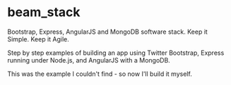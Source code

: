 beam_stack
==========

Bootstrap, Express, AngularJS and MongoDB software stack. Keep it Simple. Keep it Agile.

Step by step examples of building an app using Twitter Bootstrap, Express running under Node.js, and AngularJS with a MongoDB.

This was the example I couldn't find - so now I'll build it myself.
